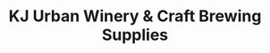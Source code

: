 ---
title: "KJ Urban Winery & Craft Brewing Supplies"
url: /guelph/kj-urban-winery-and-craft-brewing-supplies/
shop: brewery
---